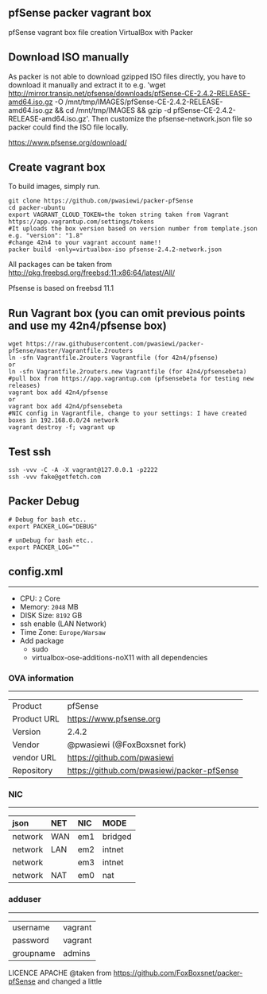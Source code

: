 ## pfSense packer vagrant box
pfSense vagrant box file creation VirtualBox with Packer

## Download ISO manually
As packer is not able to download gzipped ISO files directly, you have to download it manually and extract it to e.g. 'wget http://mirror.transip.net/pfsense/downloads/pfSense-CE-2.4.2-RELEASE-amd64.iso.gz -O /mnt/tmp/IMAGES/pfSense-CE-2.4.2-RELEASE-amd64.iso.gz && cd /mnt/tmp/IMAGES && gzip -d pfSense-CE-2.4.2-RELEASE-amd64.iso.gz'. Then customize the pfsense-network.json file so packer could find the ISO file locally.

https://www.pfsense.org/download/

## Create vagrant box
To build images, simply run.

```
git clone https://github.com/pwasiewi/packer-pfSense
cd packer-ubuntu
export VAGRANT_CLOUD_TOKEN=the token string taken from Vagrant https://app.vagrantup.com/settings/tokens
#It uploads the box version based on version number from template.json e.g. "version": "1.8"
#change 42n4 to your vagrant account name!!
packer build -only=virtualbox-iso pfsense-2.4.2-network.json
```

All packages can be taken from http://pkg.freebsd.org/freebsd:11:x86:64/latest/All/

Pfsense is based on freebsd 11.1

## Run Vagrant box (you can omit previous points and use my 42n4/pfsense box)

```
wget https://raw.githubusercontent.com/pwasiewi/packer-pfSense/master/Vagrantfile.2routers
ln -sfn Vagrantfile.2routers Vagrantfile (for 42n4/pfsense)
or 
ln -sfn Vagrantfile.2routers.new Vagrantfile (for 42n4/pfsensebeta)
#pull box from https://app.vagrantup.com (pfsensebeta for testing new releases)
vagrant box add 42n4/pfsense
or
vagrant box add 42n4/pfsensebeta
#NIC config in Vagrantfile, change to your settings: I have created boxes in 192.168.0.0/24 network
vagrant destroy -f; vagrant up
```

## Test ssh
```
ssh -vvv -C -A -X vagrant@127.0.0.1 -p2222
ssh -vvv fake@getfetch.com

```


## Packer Debug

```shell
# Debug for bash etc..
export PACKER_LOG="DEBUG"

# unDebug for bash etc..
export PACKER_LOG=""
```


## config.xml
---

* CPU: `2` Core
* Memory: `2048` MB
* DISK Size: `8192` GB
* ssh enable (LAN Network)
* Time Zone: `Europe/Warsaw`
* Add package
  * sudo
  * virtualbox-ose-additions-noX11 with all dependencies


### OVA information
---

|             |                                              |
|:-           |:-                                            |
| Product     | pfSense                                      |
| Product URL | https://www.pfsense.org                      |
| Version     | 2.4.2                                        |
| Vendor      | @pwasiewi (@FoxBoxsnet fork)                 |
| vendor URL  | https://github.com/pwasiewi                  |
| Repository  | https://github.com/pwasiewi/packer-pfSense   |


### NIC
---

| json    | NET  | NIC | MODE    |
|:-       |:-    |:-   |:-       |
| network | WAN  | em1 | bridged |
| network | LAN  | em2 | intnet  |
| network |      | em3 | intnet  |
| network | NAT  | em0 | nat     |


### adduser
---
|           |         |
|:-         |:-       |
| username  | vagrant |
| password  | vagrant |
| groupname | admins  |

LICENCE APACHE
@taken from https://github.com/FoxBoxsnet/packer-pfSense and changed a little
